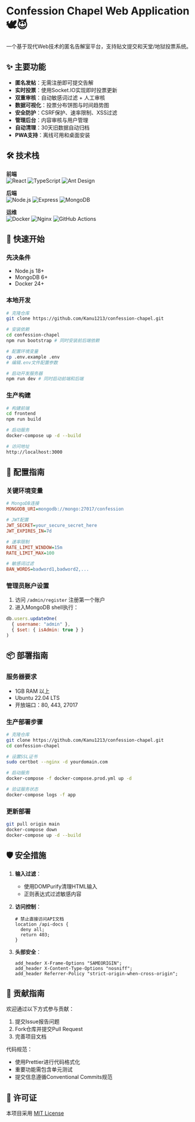 # Confession Chapel Web Application 🕊️😈

一个基于现代Web技术的匿名告解室平台，支持贴文提交和天堂/地狱投票系统。


## ✨ 主要功能

- **匿名发帖**：无需注册即可提交告解
- **实时投票**：使用Socket.IO实现即时投票更新
- **双重审核**：自动敏感词过滤 + 人工审核
- **数据可视化**：投票分布饼图与时间趋势图
- **安全防护**：CSRF保护、速率限制、XSS过滤
- **管理后台**：内容审核与用户管理
- **自动清理**：30天旧数据自动归档
- **PWA支持**：离线可用和桌面安装

## 🛠 技术栈

**前端**  
![React](https://img.shields.io/badge/React-18.2-61DAFB?logo=react)
![TypeScript](https://img.shields.io/badge/TypeScript-5.0-3178C6?logo=typescript)
![Ant Design](https://img.shields.io/badge/Ant%20Design-5.0-0170FE?logo=ant-design)

**后端**  
![Node.js](https://img.shields.io/badge/Node.js-18.x-339933?logo=node.js)
![Express](https://img.shields.io/badge/Express-4.18-000000?logo=express)
![MongoDB](https://img.shields.io/badge/MongoDB-6.0-47A248?logo=mongodb)

**运维**  
![Docker](https://img.shields.io/badge/Docker-24.0-2496ED?logo=docker)
![Nginx](https://img.shields.io/badge/Nginx-1.25-009639?logo=nginx)
![GitHub Actions](https://img.shields.io/badge/GitHub_Actions-2088FF?logo=github-actions)

## 🚀 快速开始

### 先决条件
- Node.js 18+
- MongoDB 6+
- Docker 24+

### 本地开发
```bash
# 克隆仓库
git clone https://github.com/Kanu1213/confession-chapel.git

# 安装依赖
cd confession-chapel
npm run bootstrap # 同时安装前后端依赖

# 配置环境变量
cp .env.example .env
# 编辑.env文件配置参数

# 启动开发服务器
npm run dev # 同时启动前端和后端
```

### 生产构建
```bash
# 构建前端
cd frontend
npm run build

# 启动服务
docker-compose up -d --build

# 访问地址
http://localhost:3000
```

## 🔧 配置指南

### 关键环境变量
```ini
# MongoDB连接
MONGODB_URI=mongodb://mongo:27017/confession

# JWT配置
JWT_SECRET=your_secure_secret_here
JWT_EXPIRES_IN=7d

# 速率限制
RATE_LIMIT_WINDOW=15m
RATE_LIMIT_MAX=100

# 敏感词过滤
BAN_WORDS=badword1,badword2,...
```

### 管理员账户设置
1. 访问 `/admin/register` 注册第一个账户
2. 进入MongoDB shell执行：
```javascript
db.users.updateOne(
  { username: "admin" },
  { $set: { isAdmin: true } }
)
```

## 📦 部署指南

### 服务器要求
- 1GB RAM 以上
- Ubuntu 22.04 LTS
- 开放端口：80, 443, 27017

### 生产部署步骤
```bash
# 克隆仓库
git clone https://github.com/Kanu1213/confession-chapel.git
cd confession-chapel

# 设置SSL证书
sudo certbot --nginx -d yourdomain.com

# 启动服务
docker-compose -f docker-compose.prod.yml up -d

# 验证服务状态
docker-compose logs -f app
```

### 更新部署
```bash
git pull origin main
docker-compose down
docker-compose up -d --build
```

## 🛡️ 安全措施

1. **输入过滤**：
   - 使用DOMPurify清理HTML输入
   - 正则表达式过滤敏感内容

2. **访问控制**：
   ```nginx
   # 禁止直接访问API文档
   location /api-docs {
     deny all;
     return 403;
   }
   ```

3. **头部安全**：
   ```nginx
   add_header X-Frame-Options "SAMEORIGIN";
   add_header X-Content-Type-Options "nosniff";
   add_header Referrer-Policy "strict-origin-when-cross-origin";
   ```

## 🤝 贡献指南

欢迎通过以下方式参与贡献：
1. 提交Issue报告问题
2. Fork仓库并提交Pull Request
3. 完善项目文档

代码规范：
- 使用Prettier进行代码格式化
- 重要功能需包含单元测试
- 提交信息遵循Conventional Commits规范

## 📄 许可证

本项目采用 [MIT License](LICENSE)

